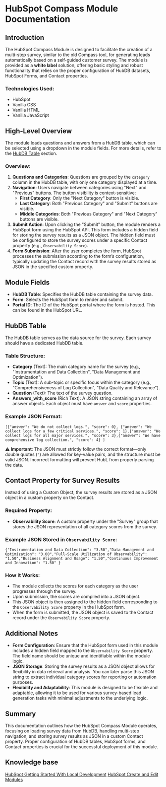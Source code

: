 # HubSpot Compass Module Documentation

## Introduction

The HubSpot Compass Module is designed to facilitate the creation of a multi-step survey, similar to the old Compass tool, for generating leads automatically based on a self-guided customer survey. The module is provided as a **white label** solution, offering basic styling and robust functionality that relies on the proper configuration of HubDB datasets, HubSpot Forms, and Contact properties.

### Technologies Used:

- HubSpot
- Vanilla CSS
- Vanilla HTML
- Vanilla JavaScript

## High-Level Overview

The module loads questions and answers from a HubDB table, which can be selected using a dropdown in the module fields. For more details, refer to the [HubDB Table](#hubdb-table) section.

### Overview:

1. **Questions and Categories**: Questions are grouped by the `category` column in the HubDB table, with only one category displayed at a time.
2. **Navigation**: Users navigate between categories using "Next" and "Previous" buttons. The button visibility is context-sensitive:
    - **First Category**: Only the "Next Category" button is visible.
    - **Last Category**: Both "Previous Category" and "Submit" buttons are visible.
    - **Middle Categories**: Both "Previous Category" and "Next Category" buttons are visible.
3. **Submit Action**: Upon clicking the "Submit" button, the module renders a HubSpot form using the HubSpot API. This form includes a hidden field for storing the survey results as a JSON object. The hidden field must be configured to store the survey scores under a specific Contact property (e.g., `Observability Score`).
4. **Form Submission**: After the user completes the form, HubSpot processes the submission according to the form’s configuration, typically updating the Contact record with the survey results stored as JSON in the specified custom property.

## Module Fields

- **HubDB Table**: Specifies the HubDB table containing the survey data.
- **Form**: Selects the HubSpot form to render and submit.
- **Portal ID**: The ID of the HubSpot portal where the form is hosted. This can be found in the HubSpot URL.

## HubDB Table

The HubDB table serves as the data source for the survey. Each survey should have a dedicated HubDB table.

### Table Structure:

- **Category** (Text): The main category name for the survey (e.g., "Instrumentation and Data Collection", "Data Management and Optimization").
- **Topic** (Text): A sub-topic or specific focus within the category (e.g., "Comprehensiveness of Log Collection", "Data Quality and Relevance").
- **Question** (Text): The text of the survey question.
- **Answers_with_score** (Rich Text): A JSON string containing an array of answer objects. Each object must have `answer` and `score` properties.

### Example JSON Format:

```[{"answer": "We do not collect logs.", "score": 0}, {"answer": "We collect logs for a few critical services.", "score": 1},{"answer": "We collect logs for all major services.", "score": 3},{"answer": "We have comprehensive log collection.", "score": 4} ]```

⚠️ **Important**: The JSON must strictly follow the correct format—only double quotes (`"`) are allowed for key-value pairs, and the structure must be valid JSON. Incorrect formatting will prevent HubL from properly parsing the data.

## Contact Property for Survey Results

Instead of using a Custom Object, the survey results are stored as a JSON object in a custom property on the Contact.

### Required Property:

- **Observability Score**: A custom property under the "Survey" group that stores the JSON representation of all category scores from the survey.

### Example JSON Stored in `Observability Score`:

`{"Instrumentation and Data Collection": "3.50","Data Management and Optimization": "3.00","Full-Scale Utilization of Observability": "1.50","Business Alignment and Usage": "1.50","Continuous Improvement and Innovation": "1.50" }`

### How It Works:

- The module collects the scores for each category as the user progresses through the survey.
- Upon submission, the scores are compiled into a JSON object.
- This JSON object is then assigned to the hidden field corresponding to the `Observability Score` property in the HubSpot form.
- When the form is submitted, the JSON object is saved to the Contact record under the `Observability Score` property.

## Additional Notes

- **Form Configuration**: Ensure that the HubSpot form used in this module includes a hidden field mapped to the `Observability Score` property. The field name should be unique and identifiable within the module logic.
- **JSON Storage**: Storing the survey results as a JSON object allows for flexibility in data retrieval and analysis. You can later parse this JSON string to extract individual category scores for reporting or automation purposes.
- **Flexibility and Adaptability**: This module is designed to be flexible and adaptable, allowing it to be used for various survey-based lead generation tasks with minimal adjustments to the underlying logic.

## Summary

This documentation outlines how the HubSpot Compass Module operates, focusing on loading survey data from HubDB, handling multi-step navigation, and storing survey results as JSON in a custom Contact property. Proper configuration of HubDB tables, HubSpot forms, and Contact properties is crucial for the successful deployment of this module.

## Knowledge base
[HubSpot Getting Started With Local Development](https://developers.hubspot.com/docs/cms/guides/getting-started-with-local-development)
[HubSpot Create and Edit Modules](https://knowledge.hubspot.com/design-manager/create-and-edit-modules)
